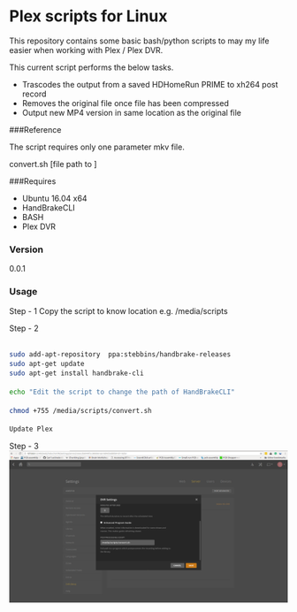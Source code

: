 # Plex scripts for Linux

This repository contains some basic bash/python scripts to may my life easier when working with Plex / Plex DVR.

This current script performs the below tasks.

+ Trascodes the output from a saved HDHomeRun PRIME to xh264 post record
+ Removes the original file once file has been compressed
+ Output new MP4 version in same location as the original file

###Reference

The script requires only one parameter mkv file.

convert.sh [file path to ]

###Requires

* Ubuntu 16.04 x64
* HandBrakeCLI
* BASH
* Plex DVR

### Version
0.0.1

### Usage

Step - 1
Copy the script to know location e.g. /media/scripts

Step - 2
```bash

sudo add-apt-repository  ppa:stebbins/handbrake-releases
sudo apt-get update
sudo apt-get install handbrake-cli

echo "Edit the script to change the path of HandBrakeCLI"

chmod +755 /media/scripts/convert.sh

Update Plex
```
Step - 3
![Alt text](/Plex-DVR-Setup.png?raw=true "Plex DVR Setup")
